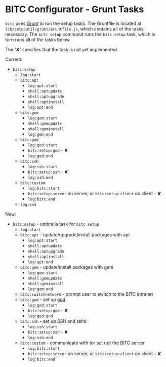 BITC Configurator - Grunt Tasks
===============================

`bitc` uses [Grunt][] to run the setup tasks. The Gruntfile is located at `lib/setuputil/grunt/Gruntfile.js`, which contains all of the tasks necessary. The `bitc setup` command runs the `bitc:setup` task, which in turn runs all of the tasks below.

The '✘' specifies that the task is not yet implemented.

Current:
- `bitc:setup`
	- `log:start`
	- `bitc:apt`
		- `log:apt:start`
		- `shell:aptupdate`
		- `shell:aptupgrade`
		- `shell:aptinstall`
		- `log:apt:end`
	- `bitc:gem`
		- `log:gem:start`
		- `shell:gemupdate`
		- `shell:geminstall`
		- `log:gem:end`
	- `bitc:god`
		- `log:god:start`
		- `bitc:setup:god` - ✘
		- `log:god:end`
	- `bitc:ssh`
		- `log:ssh:start`
		- `bitc:setup:ssh` - ✘
		- `log:ssh:end`
	- `bitc:custom`
		- `log:bitc:start`
		- `bitc:setup:server` on server, or `bitc:setup:client` on client - ✘
		- `log:bitc:end`
	- `log:end`

New:
- `bitc:setup` - umbrella task for `bitc setup`
	- `log:start`
	- `bitc:apt` - update/upgrade/install packages with apt
		- `log:apt:start`
		- `shell:aptupdate`
		- `shell:aptupgrade`
		- `shell:aptinstall`
		- `log:apt:end`
	- `bitc:gem` - update/install packages with gem
		- `log:gem:start`
		- `shell:gemupdate`
		- `shell:geminstall`
		- `log:gem:end`
	- `bitc:switchnetwork` - prompt user to switch to the BITC intranet
	- `bitc:god` - set up [god][]
		- `log:god:start`
		- `bitc:setup:god` - ✘
		- `log:god:end`
	- `bitc:ssh` - set up SSH and sshd
		- `log:ssh:start`
		- `bitc:setup:ssh` - ✘
		- `log:ssh:end`
	- `bitc:custom` - communicate with (or set up) the BITC server
		- `log:bitc:start`
		- `bitc:setup:server` on server, or `bitc:setup:client` on client - ✘
		- `log:bitc:end`

[Grunt]: http://gruntjs.com
[god]: http://godrb.com
